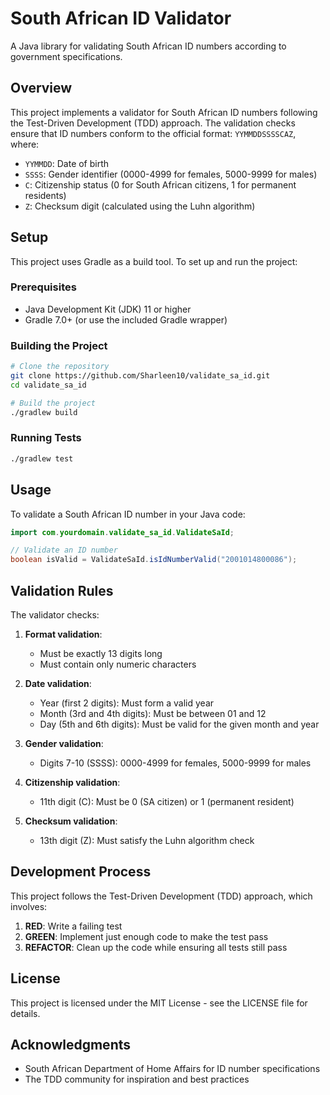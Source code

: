 # South African ID Validator

A Java library for validating South African ID numbers according to government specifications.

## Overview

This project implements a validator for South African ID numbers following the Test-Driven Development (TDD) approach. The validation checks ensure that ID numbers conform to the official format: `YYMMDDSSSSCAZ`, where:

- `YYMMDD`: Date of birth
- `SSSS`: Gender identifier (0000-4999 for females, 5000-9999 for males)
- `C`: Citizenship status (0 for South African citizens, 1 for permanent residents)
- `Z`: Checksum digit (calculated using the Luhn algorithm)

## Setup

This project uses Gradle as a build tool. To set up and run the project:

### Prerequisites

- Java Development Kit (JDK) 11 or higher
- Gradle 7.0+ (or use the included Gradle wrapper)

### Building the Project

```bash
# Clone the repository
git clone https://github.com/Sharleen10/validate_sa_id.git
cd validate_sa_id

# Build the project
./gradlew build
```

### Running Tests

```bash
./gradlew test
```

## Usage

To validate a South African ID number in your Java code:

```java
import com.yourdomain.validate_sa_id.ValidateSaId;

// Validate an ID number
boolean isValid = ValidateSaId.isIdNumberValid("2001014800086");
```

## Validation Rules

The validator checks:

1. **Format validation**:
   - Must be exactly 13 digits long
   - Must contain only numeric characters

2. **Date validation**:
   - Year (first 2 digits): Must form a valid year
   - Month (3rd and 4th digits): Must be between 01 and 12
   - Day (5th and 6th digits): Must be valid for the given month and year

3. **Gender validation**:
   - Digits 7-10 (SSSS): 0000-4999 for females, 5000-9999 for males

4. **Citizenship validation**:
   - 11th digit (C): Must be 0 (SA citizen) or 1 (permanent resident)

5. **Checksum validation**:
   - 13th digit (Z): Must satisfy the Luhn algorithm check

## Development Process

This project follows the Test-Driven Development (TDD) approach, which involves:

1. **RED**: Write a failing test
2. **GREEN**: Implement just enough code to make the test pass
3. **REFACTOR**: Clean up the code while ensuring all tests still pass

## License

This project is licensed under the MIT License - see the LICENSE file for details.

## Acknowledgments

- South African Department of Home Affairs for ID number specifications
- The TDD community for inspiration and best practices
